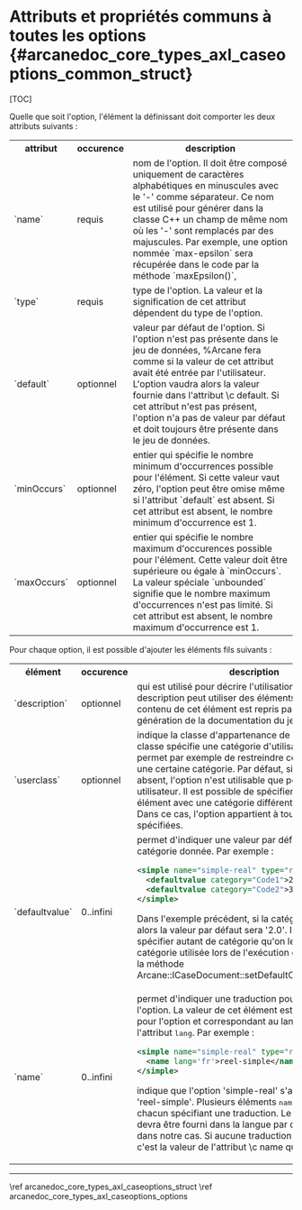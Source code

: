 ﻿# Attributs et propriétés communs à toutes les options {#arcanedoc_core_types_axl_caseoptions_common_struct}

[TOC]

Quelle que soit l'option, l'élément la définissant doit comporter les
deux attributs suivants :

<table>
<tr>
<th>attribut</th>
<th>occurence</th>
<th>description</th>
<tr>
<td>`name`</td>
<td>requis</td>
<td>nom de l'option. Il doit être composé uniquement de caractères
alphabétiques en minuscules avec le '-' comme séparateur. Ce nom est
utilisé pour générer dans la classe C++ un champ de même nom où les
'-' sont remplacés par des majuscules. Par exemple, une option nommée
`max-epsilon` sera récupérée dans le code par la méthode `maxEpsilon()`,
</td>
</tr>
<tr>
<td>`type`</td>
<td>requis</td>
<td>type de l'option. La valeur et la signification de cet attribut dépendent du type de l'option.</td>
</tr>
<tr>
<td>`default`</td>
<td>optionnel</td>
<td>valeur par défaut de l'option. Si l'option n'est pas présente
dans le jeu de données, %Arcane fera comme si la valeur de cet attribut
avait été entrée par l'utilisateur. L'option vaudra alors la valeur
fournie dans l'attribut \c default. Si cet attribut n'est pas présent,
l'option n'a pas de valeur par défaut et doit toujours être présente
dans le jeu de données.</td>
</tr>
<tr>
<td>`minOccurs`</td>
<td>optionnel</td>
<td>entier qui spécifie le nombre minimum d'occurrences
possible pour l'élément. Si cette valeur vaut zéro, l'option peut être
omise même si l'attribut `default` est absent. Si cet attribut
est absent, le nombre minimum d'occurrence est 1.</td>
</tr>
<tr>
<td>`maxOccurs`</td>
<td>optionnel</td>
<td>entier qui spécifie le nombre maximum d'occurences
possible pour l'élément. Cette valeur doit être supérieure ou égale à `minOccurs`. La valeur spéciale `unbounded` signifie que le
nombre maximum d'occurrences n'est pas limité. Si cet attribut est
absent, le nombre maximum d'occurrence est 1.</td>
</tr>
</table>
  
Pour chaque option, il est possible d'ajouter les éléments fils
suivants :

<table>
<tr>
<th>élément</th>
<th>occurence</th>
<th>description</th>
</tr>
<tr>
<td>`description`</td>
<td>optionnel</td>
<td> qui est utilisé pour décrire l'utilisation de
      l'option. Cette description peut utiliser des éléments HTML. Le contenu
      de cet élément est repris par %Arcane pour la génération de la documentation
      du jeu de données.
</td>
</tr>
<tr>
<td>`userclass`</td>
<td>optionnel</td>
<td> indique la classe d'appartenance de l'option.
      Cette classe spécifie une catégorie d'utilisateur ce qui permet par
      exemple de restreindre certaines options à une certaine catégorie. Par
      défaut, si cet élément est absent, l'option n'est utilisable que
      pour la classe utilisateur. Il est possible de spécifier plusieurs
      fois cet élément avec une catégorie différente à chaque fois. Dans ce
      cas, l'option appartient à toutes les catégories spécifiées.
</td>
</tr>
<tr>
<td>`defaultvalue`</td>
<td>0..infini</td>
<td> permet d'indiquer une valeur par défaut pour une catégorie
donnée. Par exemple :

```xml
<simple name="simple-real" type="real">
  <defaultvalue category="Code1">2.0</defaultvalue>
  <defaultvalue category="Code2">3.0</defaultvalue>
</simple>
```

Dans l'exemple précédent, si la catégorie est 'Code1' alors la
valeur par défaut sera '2.0'. Il est possible de spécifier autant de
catégorie qu'on le souhaite. La catégorie utilisée lors de
l'exécution est positionnée via la méthode
Arcane::ICaseDocument::setDefaultCategory().
</td>
</tr>
<tr>
<td>`name`</td>
<td>0..infini</td>
<td>
permet d'indiquer une traduction pour le nom de
l'option. La valeur de cet élément est le nom traduit pour l'option
et correspondant au langage spécifié par l'attribut <tt>lang</tt>.
Par exemple :

```xml
<simple name="simple-real" type="real">
  <name lang='fr'>reel-simple</name>
</simple>
```

indique que l'option 'simple-real' s'appelle en francais 'reel-simple'.
Plusieurs éléments <tt>name</tt> sont possibles, chacun spécifiant une
traduction. Le jeu de données devra être fourni dans la langue par défaut,
le français dans notre cas. Si aucune traduction n'est donnée, c'est
la valeur de l'attribut \c name qui est utilisée.
</td>
</tr>
</table>


____

<div class="section_buttons">
<span class="back_section_button">
\ref arcanedoc_core_types_axl_caseoptions_struct
</span>
<span class="next_section_button">
\ref arcanedoc_core_types_axl_caseoptions_options
</span>
</div>
